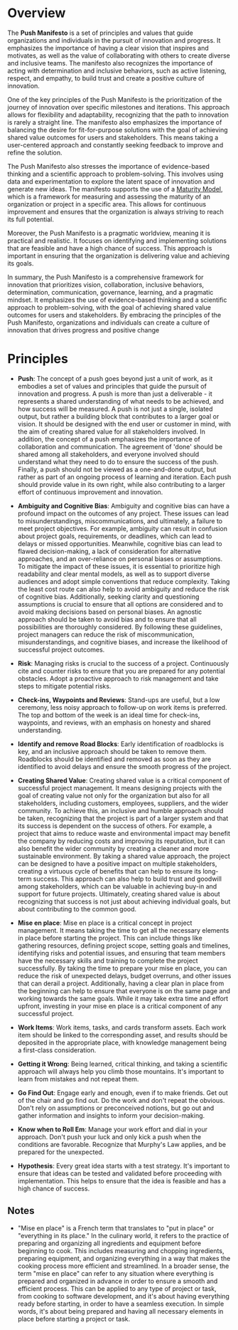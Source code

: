 # Overview

The **Push Manifesto** is a set of principles and values that guide organizations and individuals in the pursuit of innovation and progress. It emphasizes the importance of having a clear vision that inspires and motivates, as well as the value of collaborating with others to create diverse and inclusive teams. The manifesto also recognizes the importance of acting with determination and inclusive behaviors, such as active listening, respect, and empathy, to build trust and create a positive culture of innovation.

One of the key principles of the Push Manifesto is the prioritization of the journey of innovation over specific milestones and iterations. This approach allows for flexibility and adaptability, recognizing that the path to innovation is rarely a straight line. The manifesto also emphasizes the importance of balancing the desire for fit-for-purpose solutions with the goal of achieving shared value outcomes for users and stakeholders. This means taking a user-centered approach and constantly seeking feedback to improve and refine the solution.

The Push Manifesto also stresses the importance of evidence-based thinking and a scientific approach to problem-solving. This involves using data and experimentation to explore the latent space of innovation and generate new ideas. The manifesto supports the use of a [Maturity Model](https://en.wikipedia.org/wiki/Capability_Maturity_Model_Integration), which is a framework for measuring and assessing the maturity of an organization or project in a specific area. This allows for continuous improvement and ensures that the organization is always striving to reach its full potential.

Moreover, the Push Manifesto is a pragmatic worldview, meaning it is practical and realistic. It focuses on identifying and implementing solutions that are feasible and have a high chance of success. This approach is important in ensuring that the organization is delivering value and achieving its goals.

In summary, the Push Manifesto is a comprehensive framework for innovation that prioritizes vision, collaboration, inclusive behaviors, determination, communication, governance, learning, and a pragmatic mindset. It emphasizes the use of evidence-based thinking and a scientific approach to problem-solving, with the goal of achieving shared value outcomes for users and stakeholders. By embracing the principles of the Push Manifesto, organizations and individuals can create a culture of innovation that drives progress and positive change

# Principles

  - **Push**: The concept of a push goes beyond just a unit of work, as it embodies a set of values and principles that guide the pursuit of innovation and progress. A push is more than just a deliverable - it represents a shared understanding of what needs to be achieved, and how success will be measured.
A push is not just a single, isolated output, but rather a building block that contributes to a larger goal or vision. It should be designed with the end user or customer in mind, with the aim of creating shared value for all stakeholders involved.
In addition, the concept of a push emphasizes the importance of collaboration and communication. The agreement of 'done' should be shared among all stakeholders, and everyone involved should understand what they need to do to ensure the success of the push.
Finally, a push should not be viewed as a one-and-done output, but rather as part of an ongoing process of learning and iteration. Each push should provide value in its own right, while also contributing to a larger effort of continuous improvement and innovation.

- **Ambiguity and Cognitive Bias**: Ambiguity and cognitive bias can have a profound impact on the outcomes of any project. These issues can lead to misunderstandings, miscommunications, and ultimately, a failure to meet project objectives. For example, ambiguity can result in confusion about project goals, requirements, or deadlines, which can lead to delays or missed opportunities. Meanwhile, cognitive bias can lead to flawed decision-making, a lack of consideration for alternative approaches, and an over-reliance on personal biases or assumptions. To mitigate the impact of these issues, it is essential to prioritize high readability and clear mental models, as well as to support diverse audiences and adopt simple conventions that reduce complexity. Taking the least cost route can also help to avoid ambiguity and reduce the risk of cognitive bias. Additionally, seeking clarity and questioning assumptions is crucial to ensure that all options are considered and to avoid making decisions based on personal biases. An agnostic approach should be taken to avoid bias and to ensure that all possibilities are thoroughly considered. By following these guidelines, project managers can reduce the risk of miscommunication, misunderstandings, and cognitive biases, and increase the likelihood of successful project outcomes.

- **Risk**: Managing risks is crucial to the success of a project. Continuously cite and counter risks to ensure that you are prepared for any potential obstacles. Adopt a proactive approach to risk management and take steps to mitigate potential risks.

- **Check-ins, Waypoints and Reviews**: Stand-ups are useful, but a low ceremony, less noisy approach to follow-up on work items is preferred. The top and bottom of the week is an ideal time for check-ins, waypoints, and reviews, with an emphasis on honesty and shared understanding.

- **Identify and remove Road Blocks**: Early identification of roadblocks is key, and an inclusive approach should be taken to remove them. Roadblocks should be identified and removed as soon as they are identified to avoid delays and ensure the smooth progress of the project.

- **Creating Shared Value**: Creating shared value is a critical component of successful project management. It means designing projects with the goal of creating value not only for the organization but also for all stakeholders, including customers, employees, suppliers, and the wider community. To achieve this, an inclusive and humble approach should be taken, recognizing that the project is part of a larger system and that its success is dependent on the success of others. For example, a project that aims to reduce waste and environmental impact may benefit the company by reducing costs and improving its reputation, but it can also benefit the wider community by creating a cleaner and more sustainable environment. By taking a shared value approach, the project can be designed to have a positive impact on multiple stakeholders, creating a virtuous cycle of benefits that can help to ensure its long-term success. This approach can also help to build trust and goodwill among stakeholders, which can be valuable in achieving buy-in and support for future projects. Ultimately, creating shared value is about recognizing that success is not just about achieving individual goals, but about contributing to the common good.

- **Mise en place**: Mise en place is a critical concept in project management. It means taking the time to get all the necessary elements in place before starting the project. This can include things like gathering resources, defining project scope, setting goals and timelines, identifying risks and potential issues, and ensuring that team members have the necessary skills and training to complete the project successfully. By taking the time to prepare your mise en place, you can reduce the risk of unexpected delays, budget overruns, and other issues that can derail a project. Additionally, having a clear plan in place from the beginning can help to ensure that everyone is on the same page and working towards the same goals. While it may take extra time and effort upfront, investing in your mise en place is a critical component of any successful project.

- **Work Items**: Work items, tasks, and cards transform assets. Each work item should be linked to the corresponding asset, and results should be deposited in the appropriate place, with knowledge management being a first-class consideration.

- **Getting it Wrong**: Being learned, critical thinking, and taking a scientific approach will always help you climb those mountains. It's important to learn from mistakes and not repeat them.

- **Go Find Out**: Engage early and enough, even if to make friends. Get out of the chair and go find out. Do the work and don't repeat the
obvious. Don't rely on assumptions or preconceived notions, but go out and gather information and insights to inform your decision-making.

- **Know when to Roll Em**: Manage your work effort and dial in your approach. Don't push your luck and only kick a push when the conditions are favorable. Recognize that Murphy's Law applies, and be prepared for the unexpected.

- **Hypothesis**: Every great idea starts with a test strategy. It's important to ensure that ideas can be tested and validated before proceeding with implementation. This helps to ensure that the idea is feasible and has a high chance of success.

## Notes

 - "Mise en place" is a French term that translates to "put in place" or "everything in its place." In the culinary world, it refers to the practice of preparing and organizing all ingredients and equipment before beginning to cook. This includes measuring and chopping ingredients, preparing equipment, and organizing everything in a way that makes the cooking process more efficient and streamlined.  In a broader sense, the term "mise en place" can refer to any situation where everything is prepared and organized in advance in order to ensure a smooth and efficient process. This can be applied to any type of project or task, from cooking to software development, and it's about having everything ready before starting, in order to have a seamless execution. In simple words, it's about being prepared and having all necessary elements in place before starting a project or task.
